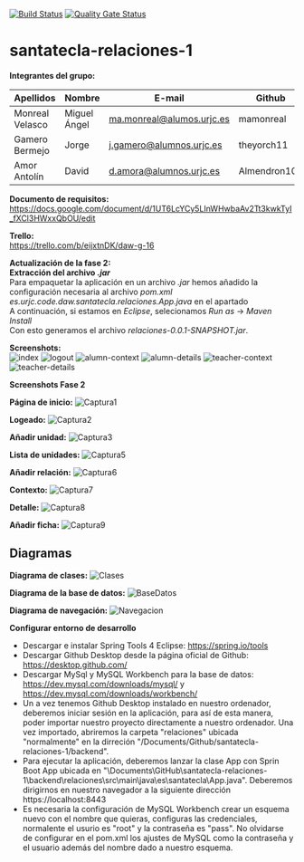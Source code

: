 [![Build Status](https://travis-ci.org/mamonreal/santatecla-relaciones-1.svg?branch=master)](https://travis-ci.org/mamonreal/santatecla-relaciones-1)
[![Quality Gate Status](https://sonarcloud.io/api/project_badges/measure?project=mamonreal_santatecla-relaciones-1&metric=alert_status)](https://sonarcloud.io/dashboard?id=mamonreal_santatecla-relaciones-1)

# santatecla-relaciones-1

**Integrantes del grupo:**

Apellidos | Nombre | E-mail | Github 
--- | --- | --- | --- 
Monreal Velasco | Miguel Ángel | ma.monreal@alumos.urjc.es | mamonreal 
Gamero Bermejo | Jorge | j.gamero@alumnos.urjc.es | theyorch11
Amor Antolín | David | d.amora@alumnos.urjc.es | Almendron100

**Documento de requisitos:**  
https://docs.google.com/document/d/1UT6LcYCy5LInWHwbaAv2Tt3kwkTyI_fXCl3HWxxQbOU/edit

**Trello:**  
https://trello.com/b/eijxtnDK/daw-g-16  

**Actualización de la fase 2:**  
**Extracción del archivo *.jar***   
Para empaquetar la aplicación en un archivo *.jar* hemos añadido la configuración necesaria al archivo *pom.xml*  
*<start-class>es.urjc.code.daw.santatecla.relaciones.App.java</start-class>* en el apartado *<properties>*  
  A continuación, si estamos en *Eclipse*, selecionamos *Run as* -> *Maven Install*  
  Con esto generamos el archivo *relaciones-0.0.1-SNAPSHOT.jar*.  
  
**Screenshots:**  
![index](https://github.com/CodeURJC-DAW-2018-19/santatecla-relaciones-1/blob/master/screenshots/index.JPG)
![logout](https://github.com/CodeURJC-DAW-2018-19/santatecla-relaciones-1/blob/master/screenshots/logout.JPG)
![alumn-context](https://github.com/CodeURJC-DAW-2018-19/santatecla-relaciones-1/blob/master/screenshots/alumn-context.JPG)
![alumn-details](https://github.com/CodeURJC-DAW-2018-19/santatecla-relaciones-1/blob/master/screenshots/alumn-details.JPG)
![teacher-context](https://github.com/CodeURJC-DAW-2018-19/santatecla-relaciones-1/blob/master/screenshots/teacher-context.JPG)
![teacher-details](https://github.com/CodeURJC-DAW-2018-19/santatecla-relaciones-1/blob/master/screenshots/teacher-details.JPG)

**Screenshots Fase 2**

**Página de inicio:**
![Captura1](https://github.com/CodeURJC-DAW-2018-19/santatecla-relaciones-1/blob/master/screenshots/Captura1.PNG)

**Logeado:**
![Captura2](https://github.com/CodeURJC-DAW-2018-19/santatecla-relaciones-1/blob/master/screenshots/Captura2.PNG)

**Añadir unidad:**
![Captura3](https://github.com/CodeURJC-DAW-2018-19/santatecla-relaciones-1/blob/master/screenshots/Captura3.PNG)

**Lista de unidades:**
![Captura5](https://github.com/CodeURJC-DAW-2018-19/santatecla-relaciones-1/blob/master/screenshots/Captura5.PNG)

**Añadir relación:**
![Captura6](https://github.com/CodeURJC-DAW-2018-19/santatecla-relaciones-1/blob/master/screenshots/Captura6.PNG)

**Contexto:**
![Captura7](https://github.com/CodeURJC-DAW-2018-19/santatecla-relaciones-1/blob/master/screenshots/Captura7.PNG)

**Detalle:**
![Captura8](https://github.com/CodeURJC-DAW-2018-19/santatecla-relaciones-1/blob/master/screenshots/Captura8.PNG)

**Añadir ficha:**
![Captura9](https://github.com/CodeURJC-DAW-2018-19/santatecla-relaciones-1/blob/master/screenshots/Captura9.PNG)

## Diagramas
**Diagrama de clases:**
![Clases](https://github.com/CodeURJC-DAW-2018-19/santatecla-relaciones-1/blob/master/screenshots/Clases.png)

**Diagrama de la base de datos:**
![BaseDatos](https://github.com/CodeURJC-DAW-2018-19/santatecla-relaciones-1/blob/master/screenshots/BaseDatos.PNG)

**Diagrama de navegación:**
![Navegacion](https://github.com/CodeURJC-DAW-2018-19/santatecla-relaciones-1/blob/master/screenshots/Navegacion.png)

**Configurar entorno de desarrollo**
- Descargar e instalar Spring Tools 4 Eclipse: https://spring.io/tools
- Descargar Github Desktop desde la página oficial de Github: https://desktop.github.com/
- Descargar MySql  y MySQL Workbench para la base de datos: https://dev.mysql.com/downloads/mysql/ y https://dev.mysql.com/downloads/workbench/
- Un a vez tenemos Github Desktop instalado en nuestro ordenador, deberemos iniciar sesión en la aplicación, para así de esta manera, poder importar nuestro proyecto directamente a nuestro ordenador. Una vez importado, abriremos la carpeta "relaciones" ubicada "normalmente" en la dirreción "/Documents/Github/santatecla-relaciones-1/backend".
- Para ejecutar la aplicación, deberemos lanzar la clase App con Sprin Boot App ubicada en "\Documents\GitHub\santatecla-relaciones-1\backend\relaciones\src\main\java\es\santatecla\App.java". Deberemos dirigirnos en nuestro navegador a la siguiente dirección https://localhost:8443
- Es necesaria la configuración de MySQL Workbench crear un esquema nuevo con el nombre que quieras, configuras las credenciales, normalente el usurio es "root" y la contraseña es "pass". No olvidarse de configurar en el pom.xml los ajustes de MySQL como la contraseña y el usuario además del nombre dado a nuestro esquema.
